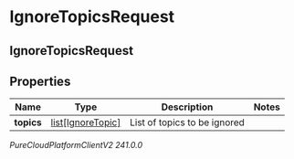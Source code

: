 # IgnoreTopicsRequest

## IgnoreTopicsRequest

## Properties

|Name | Type | Description | Notes|
|------------ | ------------- | ------------- | -------------|
| **topics** | [list[IgnoreTopic]](IgnoreTopic) | List of topics to be ignored | |



_PureCloudPlatformClientV2 241.0.0_
